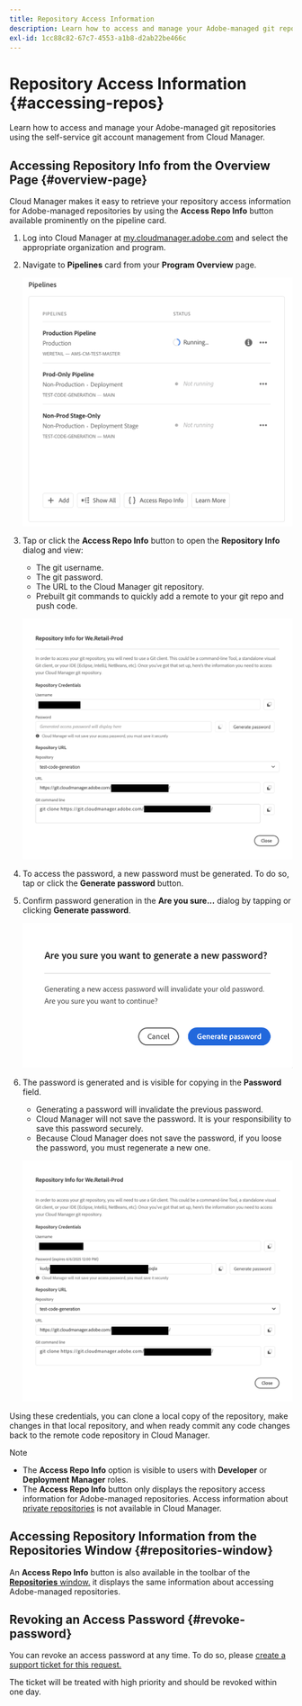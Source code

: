 ```yaml
---
title: Repository Access Information
description: Learn how to access and manage your Adobe-managed git repositories using the self-service git account management from Cloud Manager.
exl-id: 1cc88c82-67c7-4553-a1b8-d2ab22be466c
---
```

# Repository Access Information {#accessing-repos}

Learn how to access and manage your Adobe-managed git repositories using the self-service git account management from Cloud Manager.

## Accessing Repository Info from the Overview Page {#overview-page}

Cloud Manager makes it easy to retrieve your repository access information for Adobe-managed repositories by using the **Access Repo Info** button available prominently on the pipeline card.

1. Log into Cloud Manager at [my.cloudmanager.adobe.com](https://my.cloudmanager.adobe.com/) and select the appropriate organization and program.

1. Navigate to **Pipelines** card from your **Program Overview** page.

   ![Access Repo Info button on Environments card](assets/pipelines-card.png)

1. Tap or click the **Access Repo Info** button to open the **Repository Info** dialog and view:

   * The git username.
   * The git password.
   * The URL to the Cloud Manager git repository.
   * Prebuilt git commands to quickly add a remote to your git repo and push code.

   ![Repository Info window](assets/access-repo-info.png)

1. To access the password, a new password must be generated. To do so, tap or click the **Generate password** button.

1. Confirm password generation in the **Are you sure...** dialog by tapping or clicking **Generate password**.

   ![Confirm password generation](assets/confirm-password-generation.png)

1. The password is generated and is visible for copying in the **Password** field.

   * Generating a password will invalidate the previous password.
   * Cloud Manager will not save the password. It is your responsibility to save this password securely.
   * Because Cloud Manager does not save the password, if you loose the password, you must regenerate a new one.

   ![Example of a generated password](assets/generated-password.png)

Using these credentials, you can clone a local copy of the repository, make changes in that local repository, and when ready commit any code changes back to the remote code repository in Cloud Manager.

>[!NOTE]
>
>* The **Access Repo Info** option is visible to users with **Developer** or **Deployment Manager** roles.
>* The **Access Repo Info** button only displays the repository access information for Adobe-managed repositories. Access information about [private repositories](private-repositories.md) is not available in Cloud Manager.

## Accessing Repository Information from the Repositories Window {#repositories-window}

An **Access Repo Info** button is also available in the toolbar of the [**Repositories** window.](managing-repositories.md) it displays the same information about accessing Adobe-managed repositories.

## Revoking an Access Password {#revoke-password}

You can revoke an access password at any time. To do so, please [create a support ticket for this request.](https://experienceleague.adobe.com/?support-solution=Experience+Manager&support-tab=home#support)

The ticket will be treated with high priority and should be revoked within one day.
